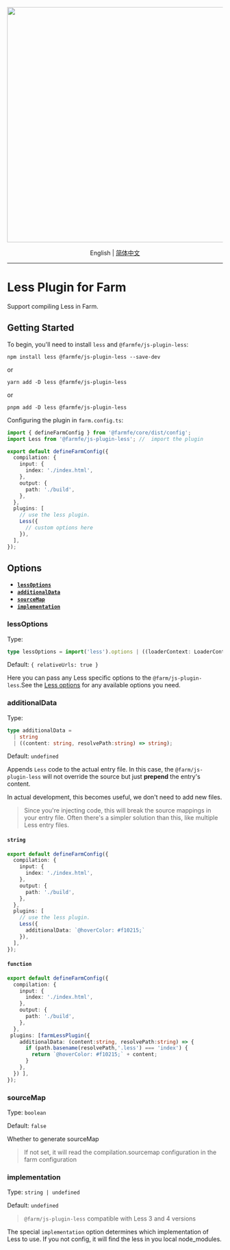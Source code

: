 <div align="center">
  <a href="https://github.com/farm-fe/farm">
  <img src="../../assets/logo.png" width="550" />
  </a>
  <p>
    <span>English</span> |
    <a href="https://github.com/farm-fe/farm/blob/main/js-plugins/less/README-zh-CN.md">简体中文</a>  
</div>

---

# Less Plugin for Farm

Support compiling Less in Farm.

## Getting Started

To begin, you'll need to install `less` and `@farmfe/js-plugin-less`:

```console
npm install less @farmfe/js-plugin-less --save-dev
```

or

```console
yarn add -D less @farmfe/js-plugin-less
```

or

```console
pnpm add -D less @farmfe/js-plugin-less
```

Configuring the plugin in `farm.config.ts`:

```ts
import { defineFarmConfig } from '@farmfe/core/dist/config';
import Less from '@farmfe/js-plugin-less'; //  import the plugin

export default defineFarmConfig({
  compilation: {
    input: {
      index: './index.html',
    },
    output: {
      path: './build',
    },
  },
  plugins: [
    // use the less plugin.
    Less({
      // custom options here
    }),
  ],
});
```

## Options

- **[`lessOptions`](#lessoptions)**
- **[`additionalData`](#additionalData)**
- **[`sourceMap`](#sourcemap)**
- **[`implementation`](#implementation)**

### lessOptions

Type: 
```ts
type lessOptions = import('less').options | ((loaderContext: LoaderContext) => import('less').options})
```

Default: `{ relativeUrls: true }`

Here you can pass any Less specific options to the `@farm/js-plugin-less`.See the [Less options](https://lesscss.org/usage/#less-options) for any available options you need.

### additionalData

Type:

```ts
type additionalData =
  | string
  | ((content: string, resolvePath:string) => string);
```

Default: `undefined`

Appends `Less` code to the actual entry file.
In this case, the `@farm/js-plugin-less` will not override the source but just **prepend** the entry's content.

In actual development, this becomes useful, we don't need to add new files.

> Since you're injecting code, this will break the source mappings in your entry file. Often there's a simpler solution than this, like multiple Less entry files.

#### `string`
```ts
export default defineFarmConfig({
  compilation: {
    input: {
      index: './index.html',
    },
    output: {
      path: './build',
    },
  },
  plugins: [
    // use the less plugin.
    Less({
      additionalData: `@hoverColor: #f10215;`
    }),
  ],
});
```

#### `function`
```ts
export default defineFarmConfig({
  compilation: {
    input: {
      index: './index.html',
    },
    output: {
      path: './build',
    },
  },
 plugins: [farmLessPlugin({
    additionalData: (content:string, resolvePath:string) => {
      if (path.basename(resolvePath,'.less') === 'index') {
        return `@hoverColor: #f10215;` + content;
      }
    },
  }) ],
});
```


### sourceMap

Type: `boolean`

Default: `false`

Whether to generate sourceMap

> If not set, it will read the compilation.sourcemap configuration in the farm configuration

### implementation

Type: `string | undefined`

Default: `undefined`

> `@farm/js-plugin-less` compatible with Less 3 and 4 versions

The special `implementation` option determines which implementation of Less to use. If you not config, it will find the less in you local node_modules.



